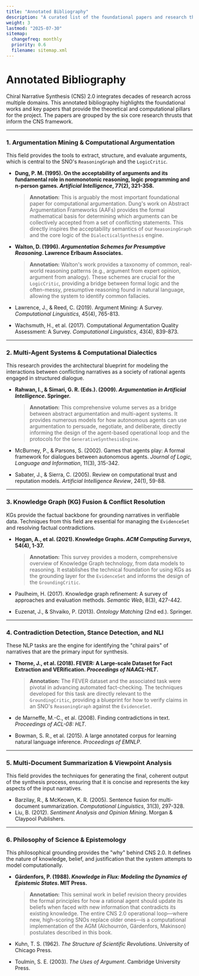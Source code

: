 ```yaml
---
title: "Annotated Bibliography"
description: "A curated list of the foundational papers and research that underpin the Chiral Narrative Synthesis 2.0 project."
weight: 3
lastmod: "2025-07-30"
sitemap:
  changefreq: monthly
  priority: 0.6
  filename: sitemap.xml
---
```


# Annotated Bibliography

Chiral Narrative Synthesis (CNS) 2.0 integrates decades of research across multiple domains. This annotated bibliography highlights the foundational works and key papers that provide the theoretical and computational pillars for the project. The papers are grouped by the six core research thrusts that inform the CNS framework.

---

### 1. Argumentation Mining & Computational Argumentation

This field provides the tools to extract, structure, and evaluate arguments, which is central to the SNO's `ReasoningGraph` and the `LogicCritic`.

-   **Dung, P. M. (1995). On the acceptability of arguments and its fundamental role in nonmonotonic reasoning, logic programming and n-person games. *Artificial Intelligence*, 77(2), 321-358.**
    > **Annotation:** This is arguably the most important foundational paper for computational argumentation. Dung's work on Abstract Argumentation Frameworks (AAFs) provides the formal mathematical basis for determining which arguments can be collectively accepted from a set of conflicting statements. This directly inspires the acceptability semantics of our `ReasoningGraph` and the core logic of the `DialecticalSynthesis` engine.

-   **Walton, D. (1996). *Argumentation Schemes for Presumptive Reasoning*. Lawrence Erlbaum Associates.**
    > **Annotation:** Walton's work provides a taxonomy of common, real-world reasoning patterns (e.g., argument from expert opinion, argument from analogy). These schemes are crucial for the `LogicCritic`, providing a bridge between formal logic and the often-messy, presumptive reasoning found in natural language, allowing the system to identify common fallacies.

-   Lawrence, J., & Reed, C. (2019). Argument Mining: A Survey. *Computational Linguistics*, 45(4), 765-813.
-   Wachsmuth, H., et al. (2017). Computational Argumentation Quality Assessment: A Survey. *Computational Linguistics*, 43(4), 839-873.

---

### 2. Multi-Agent Systems & Computational Dialectics

This research provides the architectural blueprint for modeling the interactions between conflicting narratives as a society of rational agents engaged in structured dialogue.

-   **Rahwan, I., & Simari, G. R. (Eds.). (2009). *Argumentation in Artificial Intelligence*. Springer.**
    > **Annotation:** This comprehensive volume serves as a bridge between abstract argumentation and multi-agent systems. It provides numerous models for how autonomous agents can use argumentation to persuade, negotiate, and deliberate, directly informing the design of the agent-based operational loop and the protocols for the `GenerativeSynthesisEngine`.

-   McBurney, P., & Parsons, S. (2002). Games that agents play: A formal framework for dialogues between autonomous agents. *Journal of Logic, Language and Information*, 11(3), 315-342.
-   Sabater, J., & Sierra, C. (2005). Review on computational trust and reputation models. *Artificial Intelligence Review*, 24(1), 59-88.

---

### 3. Knowledge Graph (KG) Fusion & Conflict Resolution

KGs provide the factual backbone for grounding narratives in verifiable data. Techniques from this field are essential for managing the `EvidenceSet` and resolving factual contradictions.

-   **Hogan, A., et al. (2021). Knowledge Graphs. *ACM Computing Surveys*, 54(4), 1-37.**
    > **Annotation:** This survey provides a modern, comprehensive overview of Knowledge Graph technology, from data models to reasoning. It establishes the technical foundation for using KGs as the grounding layer for the `EvidenceSet` and informs the design of the `GroundingCritic`.

-   Paulheim, H. (2017). Knowledge graph refinement: A survey of approaches and evaluation methods. *Semantic Web*, 8(3), 427-442.
-   Euzenat, J., & Shvaiko, P. (2013). *Ontology Matching* (2nd ed.). Springer.

---

### 4. Contradiction Detection, Stance Detection, and NLI

These NLP tasks are the engine for identifying the "chiral pairs" of narratives that are the primary input for synthesis.

-   **Thorne, J., et al. (2018). FEVER: A Large-scale Dataset for Fact Extraction and VERification. *Proceedings of NAACL-HLT*.**
    > **Annotation:** The FEVER dataset and the associated task were pivotal in advancing automated fact-checking. The techniques developed for this task are directly relevant to the `GroundingCritic`, providing a blueprint for how to verify claims in an SNO's `ReasoningGraph` against the `EvidenceSet`.

-   de Marneffe, M.-C., et al. (2008). Finding contradictions in text. *Proceedings of ACL-08: HLT*.
-   Bowman, S. R., et al. (2015). A large annotated corpus for learning natural language inference. *Proceedings of EMNLP*.

---

### 5. Multi-Document Summarization & Viewpoint Analysis

This field provides the techniques for generating the final, coherent output of the synthesis process, ensuring that it is concise and represents the key aspects of the input narratives.

-   Barzilay, R., & McKeown, K. R. (2005). Sentence fusion for multi-document summarization. *Computational Linguistics*, 31(3), 297-328.
-   Liu, B. (2012). *Sentiment Analysis and Opinion Mining*. Morgan & Claypool Publishers.

---

### 6. Philosophy of Science & Epistemology

This philosophical grounding provides the "why" behind CNS 2.0. It defines the nature of knowledge, belief, and justification that the system attempts to model computationally.

-   **Gärdenfors, P. (1988). *Knowledge in Flux: Modeling the Dynamics of Epistemic States*. MIT Press.**
    > **Annotation:** This seminal work in belief revision theory provides the formal principles for how a rational agent should update its beliefs when faced with new information that contradicts its existing knowledge. The entire CNS 2.0 operational loop—where new, high-scoring SNOs replace older ones—is a computational implementation of the AGM (Alchourrón, Gärdenfors, Makinson) postulates described in this book.

-   Kuhn, T. S. (1962). *The Structure of Scientific Revolutions*. University of Chicago Press.
-   Toulmin, S. E. (2003). *The Uses of Argument*. Cambridge University Press.
